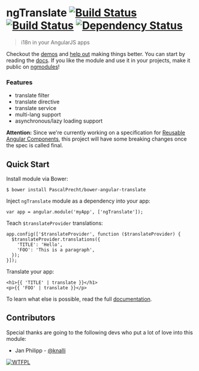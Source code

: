 # ngTranslate [![Build Status](https://travis-ci.org/PascalPrecht/ng-translate.png?branch=master)](https://travis-ci.org/PascalPrecht/ng-translate) [![Build Status](https://travis-ci.org/PascalPrecht/ng-translate.png?branch=canary)](https://travis-ci.org/PascalPrecht/ng-translate) [![Dependency Status](https://gemnasium.com/PascalPrecht/ng-translate.png)](https://gemnasium.com/PascalPrecht/ng-translate)

> i18n in your AngularJS apps

Checkout the [demos](https://github.com/PascalPrecht/ng-translate/wiki/Demos) and [help out](CONTRIBUTING.md) making things better. You can start by reading the [docs](https://github.com/PascalPrecht/ng-translate/wiki).
If you like the module and use it in your projects, make it public on [ngmodules](http://ngmodules.org/modules/ngTranslate)!

### Features
* translate filter
* translate directive
* translate service
* multi-lang support
* asynchronous/lazy loading support

**Attention:** Since we're currently working on a specification for [Reusable Angular Components](https://github.com/PascalPrecht/angular-component-spec/tree/proposal), this project will have some breaking changes once the spec is called final.


## Quick Start
Install module via Bower:
````
$ bower install PascalPrecht/bower-angular-translate
````

Inject <code>ngTranslate</code> module as a dependency into your app:

````
var app = angular.module('myApp', ['ngTranslate']);
````

Teach <code>$translateProvider</code> translations:

````
app.config(['$translateProvider', function ($translateProvider) {
  $translateProvider.translations({
    'TITLE': 'Hello',
    'FOO': 'This is a paragraph',
  });
}]);
````

Translate your app:
````
<h1>{{ 'TITLE' | translate }}</h1>
<p>{{ 'FOO' | translate }}</p>
````

To learn what else is possible, read the full [documentation](https://github.com/PascalPrecht/ng-translate/wiki).

## Contributors

Special thanks are going to the following devs who put a lot of love into this module:

* Jan Philipp - [@knalli](https://github.com/knalli)

[![WTFPL](http://www.wtfpl.net/wp-content/uploads/2012/12/wtfpl-badge-4.png)](http://wtfpl.net)
